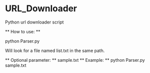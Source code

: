 # URL_Downloader
Python url downloader script

** How to use: **

python Parser.py

Will look for a file named list.txt in the same path.

** Optional parameter: ** sample.txt
** Example: ** python Parser.py sample.txt
